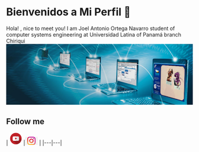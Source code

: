 # Bienvenidos a Mi Perfil 👋

Hola! , nice to meet you! I am Joel Antonio Ortega Navarro student of computer systems 
engineering at Universidad Latina of Panamá branch Chiriqui
![](https://github.com/JoelOrtega27/JoelOrtega27/blob/master/images/unnamed.png?raw=true)

## Follow me
| [<img src= "https://github.com/JoelOrtega27/JoelOrtega27/blob/master/images/Y.png?raw=true" alt="youtube logo" width="34">](https://www.youtube.com/channel/UCpAq5YgI4HsMb7anTbFn7Xw?view_as=subscriber) 
|[<img src= "https://github.com/JoelOrtega27/JoelOrtega27/blob/master/images/I.png?raw=true" alt="Instagram logo" width="34">](https://www.instagram.com/invites/contact/?i=m1zkbcjdgbpl&utm_content=dirasx) |
|---|---|

